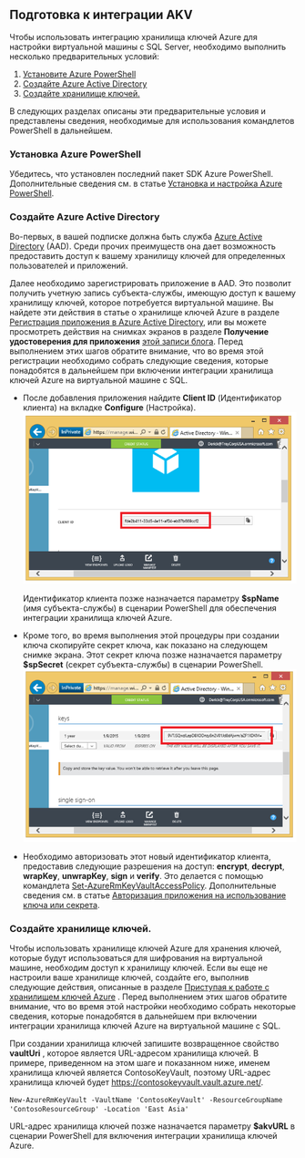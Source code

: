 ## <a name="prepare-for-akv-integration"></a>Подготовка к интеграции AKV
Чтобы использовать интеграцию хранилища ключей Azure для настройки виртуальной машины с SQL Server, необходимо выполнить несколько предварительных условий: 

1. [Установите Azure PowerShell](#install-azure-powershell)
2. [Создайте Azure Active Directory](#create-an-azure-active-directory)
3. [Создайте хранилище ключей.](#create-a-key-vault)

В следующих разделах описаны эти предварительные условия и представлены сведения, необходимые для использования командлетов PowerShell в дальнейшем.

### <a name="install-azure-powershell"></a>Установка Azure PowerShell
Убедитесь, что установлен последний пакет SDK Azure PowerShell. Дополнительные сведения см. в статье [Установка и настройка Azure PowerShell](/powershell/azureps-cmdlets-docs).

### <a name="create-an-azure-active-directory"></a>Создайте Azure Active Directory
Во-первых, в вашей подписке должна быть служба [Azure Active Directory](https://azure.microsoft.com/trial/get-started-active-directory/) (AAD). Среди прочих преимуществ она дает возможность предоставить доступ к вашему хранилищу ключей для определенных пользователей и приложений.

Далее необходимо зарегистрировать приложение в AAD. Это позволит получить учетную запись субъекта-службы, имеющую доступ к вашему хранилищу ключей, которое потребуется виртуальной машине. Вы найдете эти действия в статье о хранилище ключей Azure в разделе [Регистрация приложения в Azure Active Directory](../articles/key-vault/key-vault-get-started.md#register), или вы можете просмотреть действия на снимках экранов в разделе **Получение удостоверения для приложения** [этой записи блога](http://blogs.technet.com/b/kv/archive/2015/01/09/azure-key-vault-step-by-step.aspx). Перед выполнением этих шагов обратите внимание, что во время этой регистрации необходимо собрать следующие сведения, которые понадобятся в дальнейшем при включении интеграции хранилища ключей Azure на виртуальной машине с SQL.

* После добавления приложения найдите **Client ID** (Идентификатор клиента) на вкладке **Configure** (Настройка).   ![Идентификатор клиента Azure Active Directory](./media/virtual-machines-sql-server-akv-prepare/aad-client-id.png)
  
    Идентификатор клиента позже назначается параметру **$spName** (имя субъекта-службы) в сценарии PowerShell для обеспечения интеграции хранилища ключей Azure. 
* Кроме того, во время выполнения этой процедуры при создании ключа скопируйте секрет ключа, как показано на следующем снимке экрана. Этот секрет ключа позже назначается параметру **$spSecret** (секрет субъекта-службы) в сценарии PowerShell.  
    ![Секрет Azure Active Directory](./media/virtual-machines-sql-server-akv-prepare/aad-sp-secret.png)
* Необходимо авторизовать этот новый идентификатор клиента, предоставив следующие разрешения на доступ: **encrypt**, **decrypt**, **wrapKey**, **unwrapKey**, **sign** и **verify**. Это делается с помощью командлета [Set-AzureRmKeyVaultAccessPolicy](https://msdn.microsoft.com/library/azure/mt603625.aspx). Дополнительные сведения см. в статье [Авторизация приложения на использование ключа или секрета](../articles/key-vault/key-vault-get-started.md#authorize).

### <a name="create-a-key-vault"></a>Создайте хранилище ключей.
Чтобы использовать хранилище ключей Azure для хранения ключей, которые будут использоваться для шифрования на виртуальной машине, необходим доступ к хранилищу ключей. Если вы еще не настроили ваше хранилище ключей, создайте его, выполнив следующие действия, описанные в разделе [Приступая к работе с хранилищем ключей Azure](../articles/key-vault/key-vault-get-started.md) . Перед выполнением этих шагов обратите внимание, что во время этой настройки необходимо собрать некоторые сведения, которые понадобятся в дальнейшем при включении интеграции хранилища ключей Azure на виртуальной машине с SQL.

При создании хранилища ключей запишите возвращенное свойство **vaultUri** , которое является URL-адресом хранилища ключей. В примере, приведенном на этом шаге и показанном ниже, именем хранилища ключей является ContosoKeyVault, поэтому URL-адрес хранилища ключей будет https://contosokeyvault.vault.azure.net/.

    New-AzureRmKeyVault -VaultName 'ContosoKeyVault' -ResourceGroupName 'ContosoResourceGroup' -Location 'East Asia'

URL-адрес хранилища ключей позже назначается параметру **$akvURL** в сценарии PowerShell для включения интеграции хранилища ключей Azure.

